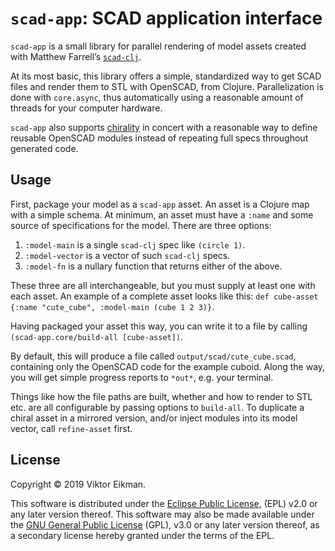 # `scad-app`: SCAD application interface

`scad-app` is a small library for parallel rendering of model assets created
with Matthew Farrell’s [`scad-clj`](https://github.com/farrellm/scad-clj).

At its most basic, this library offers a simple, standardized way to get
SCAD files and render them to STL with OpenSCAD, from Clojure.
Parallelization is done with `core.async`, thus automatically using a
reasonable amount of threads for your computer hardware.

`scad-app` also supports [chirality](https://en.wikipedia.org/wiki/Chirality)
in concert with a reasonable way to define reusable OpenSCAD modules instead of
repeating full specs throughout generated code.

## Usage

First, package your model as a `scad-app` asset. An asset is a Clojure map
with a simple schema. At minimum, an asset must have a `:name` and some
source of specifications for the model. There are three options:

1. `:model-main` is a single `scad-clj` spec like `(circle 1)`.
2. `:model-vector` is a vector of such `scad-clj` specs.
3. `:model-fn` is a nullary function that returns either of the above.

These three are all interchangeable, but you must supply at least one with each
asset. An example of a complete asset looks like this:
`def cube-asset {:name "cute_cube", :model-main (cube 1 2 3)}`.

Having packaged your asset this way, you can write it to a file by calling
`(scad-app.core/build-all [cube-asset])`.

By default, this will produce a file called `output/scad/cute_cube.scad`,
containing only the OpenSCAD code for the example cuboid.
Along the way, you will get simple progress reports to `*out*`, e.g. your
terminal.

Things like how the file paths are built, whether and how to render to STL etc.
are all configurable by passing options to `build-all`. To duplicate a chiral
asset in a mirrored version, and/or inject modules into its model vector, call
`refine-asset` first.

## License

Copyright © 2019 Viktor Eikman.

This software is distributed under the [Eclipse Public License](LICENSE-EPL),
(EPL) v2.0 or any later version thereof. This software may also be made
available under the [GNU General Public License](LICENSE-GPL) (GPL), v3.0 or
any later version thereof, as a secondary license hereby granted under the
terms of the EPL.
